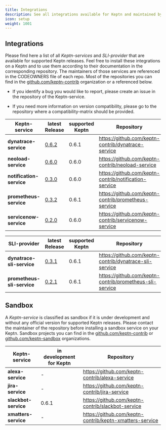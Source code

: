```yaml
---
title: Integrations
description: See all integrations available for Keptn and maintained by the community.
icon: setup
weight: 1001
---
```


## Integrations

Please find here a list of all *Keptn-services* and *SLI-provider* that are available for supported Keptn releases. Feel free to install these integrations on a Keptn and to use them according to their documentation in the corresponding repository. The maintainers of those services are referenced in the CODEOWNERS file of each repo. Most of the repositories you can find in the [github.com/keptn-contrib](https://github.com/keptn-contrib) organization or a referenced below.  

- If you identify a bug you would like to report, please create an issue in the repository of the Keptn-service. 

- If you need more information on version compatibility, please go to the repository where a compatibility-matrix should be provided.

| Keptn-service | latest Release | supported Keptn | Repository  |
| -------------------------- | --- | --- | --- |
| **dynatrace-service**      | [0.6.2](https://github.com/keptn-contrib/dynatrace-service/releases/tag/0.6.2) | 0.6.1 | https://github.com/keptn-contrib/dynatrace-service |
| **neoload-service**        | [0.6.0](https://github.com/keptn-contrib/neoload-service/tree/0.6.0) | 0.6.0 | https://github.com/keptn-contrib/neoload-service |
| **notification-service**   | [0.3.0](https://github.com/keptn-contrib/notification-service/releases/tag/0.3.0) | 0.6.0 | https://github.com/keptn-contrib/notification-service |
| **prometheus-service**     | [0.3.2](https://github.com/keptn-contrib/prometheus-service/releases/tag/0.3.2) | 0.6.1 | https://github.com/keptn-contrib/prometheus-service |
| **servicenow-service**     | [0.2.0](https://github.com/keptn-contrib/servicenow-service/releases/tag/0.2.0) | 0.6.0 | https://github.com/keptn-contrib/servicenow-service |


| SLI-provider | latest Release | supported Keptn | Repository  |
| -------------------------- | --- | --- | --- |
| **dynatrace-sli-service**  | [0.3.1](https://github.com/keptn-contrib/dynatrace-sli-service/releases/tag/0.3.1) | 0.6.1 | https://github.com/keptn-contrib/dynatrace-sli-service |
| **prometheus-sli-service** |  [0.2.1](https://github.com/keptn-contrib/prometheus-sli-service/releases/tag/0.2.1) | 0.6.1 | https://github.com/keptn-contrib/prometheus-sli-service |

## Sandbox

A *Keptn-service* is classified as sandbox if it is under development and without any official version for supported Keptn releases. Please contact the maintainer of the repository before installing a sandbox service on your Keptn. Sandbox projects you can find in the [github.com/keptn-contrib](https://github.com/keptn-contrib) or [github.com/keptn-sandbox](https://github.com/keptn-sandbox) organizations. 

| Keptn-service | in development for Keptn | Repository |
| --- | --- | --- | 
| **alexa-service** | - | https://github.com/keptn-contrib/alexa-service |
| **jira-service** | - | https://github.com/keptn-contrib/jira-service |
| **slackbot-service** | 0.6.1 | https://github.com/keptn-contrib/slackbot-service |
| **xmatters-service** | - | https://github.com/keptn-contrib/keptn-xmatters-service |


